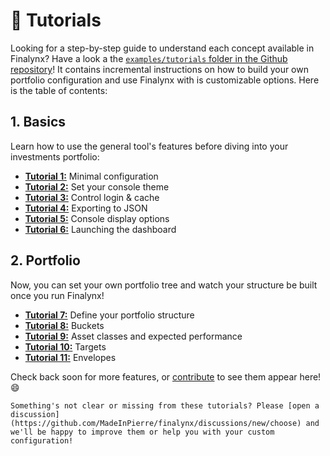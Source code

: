 # 📖 Tutorials

Looking for a step-by-step guide to understand each concept available in Finalynx? Have a look a the [`examples/tutorials` folder in the Github repository](https://github.com/MadeInPierre/finalynx/blob/main/examples/tutorials)! It contains incremental instructions on how to build your own portfolio configuration and use Finalynx with is customizable options. Here is the table of contents:

## 1. Basics
Learn how to use the general tool's features before diving into your investments portfolio:
- [**Tutorial 1:**](https://github.com/MadeInPierre/finalynx/blob/main/examples/tutorials/1_minimal.py) Minimal configuration
- [**Tutorial 2:**](https://github.com/MadeInPierre/finalynx/blob/main/examples/tutorials/2_theme.py) Set your console theme
- [**Tutorial 3:**](https://github.com/MadeInPierre/finalynx/blob/main/examples/tutorials/3_login.py) Control login & cache
- [**Tutorial 4:**](https://github.com/MadeInPierre/finalynx/blob/main/examples/tutorials/4_export.py) Exporting to JSON
- [**Tutorial 5:**](https://github.com/MadeInPierre/finalynx/blob/main/examples/tutorials/5_display_options.py) Console display options
- [**Tutorial 6:**](https://github.com/MadeInPierre/finalynx/blob/main/examples/tutorials/6_dashboard.py) Launching the dashboard

## 2. Portfolio
Now, you can set your own portfolio tree and watch your structure be built once you run Finalynx!
- [**Tutorial 7:**](https://github.com/MadeInPierre/finalynx/blob/main/examples/tutorials/7_structure.py) Define your portfolio structure
- [**Tutorial 8:**](https://github.com/MadeInPierre/finalynx/blob/main/examples/tutorials/8_buckets.py) Buckets
- [**Tutorial 9:**](https://github.com/MadeInPierre/finalynx/blob/main/examples/tutorials/9_attributes.py) Asset classes and expected performance
- [**Tutorial 10:**](https://github.com/MadeInPierre/finalynx/blob/main/examples/tutorials/10_targets.py) Targets
- [**Tutorial 11:**](https://github.com/MadeInPierre/finalynx/blob/main/examples/tutorials/11_envelopes.py) Envelopes

Check back soon for more features, or [contribute](https://finalynx.readthedocs.io/en/latest/project/contributing.html) to see them appear here! 😄

```{note}
Something's not clear or missing from these tutorials? Please [open a discussion](https://github.com/MadeInPierre/finalynx/discussions/new/choose) and we'll be happy to improve them or help you with your custom configuration!
```
